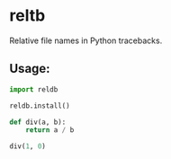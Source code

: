 # reltb

Relative file names in Python tracebacks.


## Usage:

```python
import reldb

reldb.install()

def div(a, b):
    return a / b

div(1, 0)
```
